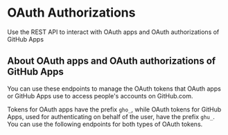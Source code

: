 # OAuth Authorizations

Use the REST API to interact with OAuth apps and OAuth authorizations of GitHub Apps

## About OAuth apps and OAuth authorizations of GitHub Apps

You can use these endpoints to manage the OAuth tokens that OAuth apps or GitHub Apps use to access people's accounts on GitHub.com.

Tokens for OAuth apps have the prefix `gho_`, while OAuth tokens for GitHub Apps, used for authenticating on behalf of the user, have the prefix `ghu_`. You can use the following endpoints for both types of OAuth tokens.
